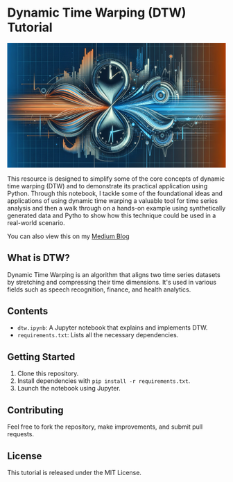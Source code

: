 # Dynamic Time Warping (DTW) Tutorial

![Dynamic Time Warping Header](DTWHeader.webp)

This resource is designed to simplify some of the core concepts of dynamic time warping (DTW) and to demonstrate its practical application using Python. Through this notebook, I tackle some of the foundational ideas and applications of using dynamic time warping a valuable tool for time series analysis and then a walk through on a hands-on example using synthetically generated data and Pytho to show how this technique could be used in a real-world scenario.

You can also view this on my [Medium Blog](https://medium.com/@markstent/dynamic-time-warping-a8c5027defb6)

## What is DTW?

Dynamic Time Warping is an algorithm that aligns two time series datasets by stretching and compressing their time dimensions. It's used in various fields such as speech recognition, finance, and health analytics.

## Contents

- `dtw.ipynb`: A Jupyter notebook that explains and implements DTW.
- `requirements.txt`: Lists all the necessary dependencies.

## Getting Started

1. Clone this repository.
2. Install dependencies with `pip install -r requirements.txt`.
3. Launch the notebook using Jupyter.

## Contributing

Feel free to fork the repository, make improvements, and submit pull requests.

## License

This tutorial is released under the MIT License.


